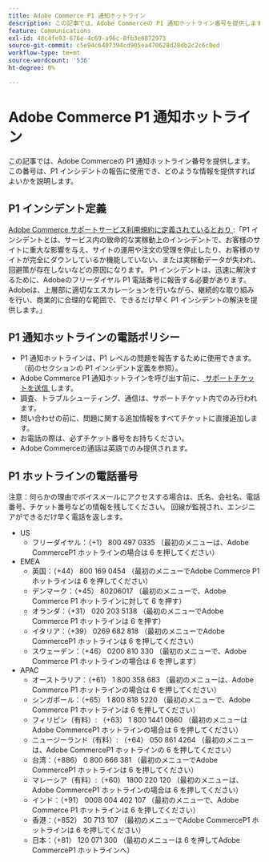 ```yaml
---
title: Adobe Commerce P1 通知ホットライン
description: この記事では、Adobe Commerceの P1 通知ホットライン番号を提供します。この番号は、P1 インシデントの報告に使用でき、どのような情報を提供すればよいかを説明します。
feature: Communications
exl-id: 48c4fe93-676e-4c69-a96c-8fb3e6872973
source-git-commit: c5e94c6407394cd905ea470628d28db2c2c6c0ed
workflow-type: tm+mt
source-wordcount: '536'
ht-degree: 0%

---
```


# Adobe Commerce P1 通知ホットライン

この記事では、Adobe Commerceの P1 通知ホットライン番号を提供します。この番号は、P1 インシデントの報告に使用でき、どのような情報を提供すればよいかを説明します。

## P1 インシデント定義

[Adobe Commerce サポートサービス利用規約に定義されているとおり ](https://www.adobe.com/content/dam/cc/en/legal/terms/enterprise/pdfs/Magento-Support-Services-Terms-and-Conditions.pdf):「P1 インシデントとは、サービス内の致命的な実稼動上のインシデントで、お客様のサイトに重大な影響を与え、サイトの運用や注文の受理を停止したり、お客様のサイトが完全にダウンしているか機能していない、または実稼動データが失われ、回避策が存在しないなどの原因になります。 P1 インシデントは、迅速に解決するために、Adobeのフリーダイヤル P1 電話番号に報告する必要があります。 Adobeは、上層部に適切なエスカレーションを行いながら、継続的な取り組みを行い、商業的に合理的な範囲で、できるだけ早く P1 インシデントの解決を提供します。」

## P1 通知ホットラインの電話ポリシー

* P1 通知ホットラインは、P1 レベルの問題を報告するために使用できます。 （前のセクションの P1 インシデント定義を参照）。
* Adobe Commerce P1 通知ホットラインを呼び出す前に、[ サポートチケットを送信 ](https://experienceleague.adobe.com/docs/commerce-knowledge-base/kb/help-center-guide/magento-help-center-user-guide.html?lang=en#submit-ticket) します。
* 調査、トラブルシューティング、通信は、サポートチケット内でのみ行われます。
* 問い合わせの前に、問題に関する追加情報をすべてチケットに直接追加します。
* お電話の際は、必ずチケット番号をお持ちください。
* Adobe Commerceの通話は英語でのみ提供されます。

## P1 ホットラインの電話番号

注意：何らかの理由でボイスメールにアクセスする場合は、氏名、会社名、電話番号、チケット番号などの情報を残してください。 回線が監視され、エンジニアができるだけ早く電話を返します。

* US
   * フリーダイヤル：（+1） 800 497 0335 （最初のメニューは、Adobe CommerceP1 ホットラインの場合は 6 を押してください）
* EMEA
   * 英国：（+44） 800 169 0454 （最初のメニューでAdobe Commerce P1 ホットラインは 6 を押してください）
   * デンマーク：（+45） 80206017 （最初のメニューで、Adobe Commerce P1 ホットラインに対して 6 を押す）
   * オランダ：（+31） 020 203 5138 （最初のメニューでAdobe Commerce P1 ホットラインは 6 を押す）
   * イタリア：（+39） 0269 682 818 （最初のメニューでAdobe CommerceP1 ホットラインは 6 を押してください）
   * スウェーデン：（+46） 0200 810 330 （最初のメニューで、Adobe Commerce P1 ホットラインの場合は 6 を押します）
* APAC
   * オーストラリア：（+61） 1 800 358 683 （最初のメニューは、Adobe Commerce P1 ホットラインの場合は 6 を押してください）
   * シンガポール：（+65） 1 800 818 5220 （最初のメニューで、Adobe Commerce P1 ホットラインは 6 を押してください）
   * フィリピン（有料）: （+63） 1 800 1441 0660 （最初のメニューはAdobe CommerceP1 ホットラインの場合は 6 を押してください）
   * ニュージーランド（有料）: （+64） 050 861 4264 （最初のメニューは、Adobe CommerceP1 ホットラインの 6 を押してください）
   * 台湾：（+886） 0 800 666 381 （最初のメニューでAdobe CommerceP1 ホットラインは 6 を押してください）
   * マレーシア（有料）:（+60） 1800 220 120 （最初のメニューは、Adobe CommerceP1 ホットラインの場合は 6 を押してください）
   * インド：（+91） 0008 004 402 107 （最初のメニューで、Adobe Commerce P1 ホットラインは 6 を押してください）
   * 香港：（+852） 30 713 107 （最初のメニューでAdobe CommerceP1 ホットラインは 6 を押してください）
   * 日本：（+81） 120 071 300 （最初のメニューは 6 を押してAdobe CommerceP1 ホットラインへ）
